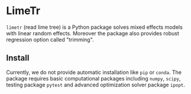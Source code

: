 # LimeTr

`limetr` (read lime tree) is a Python package solves mixed effects models with linear random effects.
Moreover the package also provides robust regression option called "trimming".

## Install
Currently, we do not provide automatic installation like `pip` or `conda`.
The package requires basic computational packages including `numpy`, `scipy`,
testing package `pytest` and advanced optimization solver package `ipopt`.
